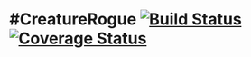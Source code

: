 #CreatureRogue [![Build Status](https://travis-ci.org/DaveTCode/CreatureRogue.svg?branch=master)](https://travis-ci.org/DaveTCode/CreatureRogue) [![Coverage Status](https://coveralls.io/repos/DaveTCode/CreatureRogue/badge.svg?branch=master&service=github)](https://coveralls.io/github/DaveTCode/CreatureRogue?branch=master)
=============